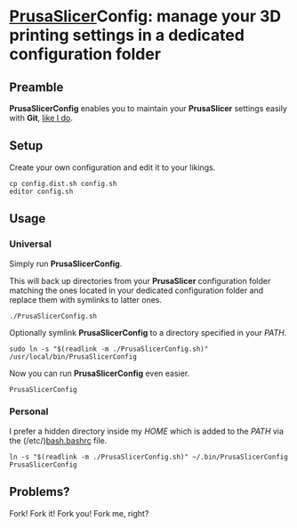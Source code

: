 <!-- Copyright (c) 2022-2023 Ralf Grawunder -->

# [PrusaSlicer](https://github.com/prusa3d/PrusaSlicer)Config: manage your 3D printing settings in a dedicated configuration folder

## Preamble

**PrusaSlicerConfig** enables you to  maintain your **PrusaSlicer** settings easily with **Git**,
[like I do](https://github.com/R2-G2/PrusaSlicer.config).

## Setup

Create your own configuration and edit it to your likings.

```shell
cp config.dist.sh config.sh
editor config.sh
```

## Usage

### Universal

Simply run **PrusaSlicerConfig**.

This will back up directories from your **PrusaSlicer** configuration folder matching the ones located in your dedicated
configuration folder and replace them with symlinks to latter ones.

```shell
./PrusaSlicerConfig.sh
```

Optionally symlink **PrusaSlicerConfig** to a directory specified in your *PATH*.

```shell
sudo ln -s "$(readlink -m ./PrusaSlicerConfig.sh)" /usr/local/bin/PrusaSlicerConfig
```

Now you can run **PrusaSlicerConfig** even easier.

```shell
PrusaSlicerConfig
```

### Personal

I prefer a hidden directory inside my *HOME* which is added to the *PATH* via the
(/etc/)[bash.bashrc](https://gist.github.com/R2-G2/b71248030139bc9648b4b712e25621d5#file-bash-bashrc-ubuntu-sh-L83)
file.

```shell
ln -s "$(readlink -m ./PrusaSlicerConfig.sh)" ~/.bin/PrusaSlicerConfig
PrusaSlicerConfig
```

## Problems?

Fork! Fork it! Fork you! Fork me, right?
